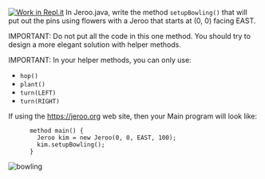 [![Work in Repl.it](https://classroom.github.com/assets/work-in-replit-14baed9a392b3a25080506f3b7b6d57f295ec2978f6f33ec97e36a161684cbe9.svg)](https://classroom.github.com/online_ide?assignment_repo_id=3040830&assignment_repo_type=AssignmentRepo)
In Jeroo.java, write the method ```setupBowling()``` that will put out the pins using flowers with a Jeroo that starts at (0, 0) facing EAST.   

IMPORTANT: Do not put all the code in this one method. You should try to design a more elegant solution with helper methods.  

IMPORTANT:  In your helper methods, you can only use:          
* ```hop()```
* ```plant()```
* ```turn(LEFT)```
* ```turn(RIGHT)```

If using the https://jeroo.org web site, then your Main program will look like:  
```
      method main() {  
        Jeroo kim = new Jeroo(0, 0, EAST, 100);  
        kim.setupBowling();  
      }
```
![bowling](https://user-images.githubusercontent.com/28961298/89069433-bbc37680-d338-11ea-9578-9040744c2dfd.png)
